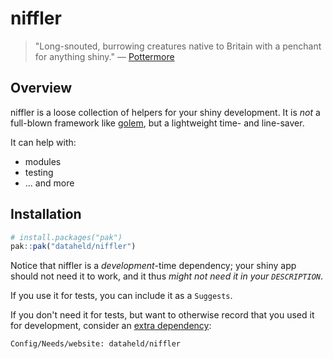 # niffler

> "Long-snouted, burrowing creatures native to Britain with a penchant for anything shiny."
> — [Pottermore](https://harrypotter.fandom.com/wiki/Niffler)

## Overview

niffler is a loose collection of helpers for your shiny development.
It is *not* a full-blown framework like [golem](https://thinkr-open.github.io/golem/),
but a lightweight time- and line-saver.

It can help with:

- modules
- testing
- ... and more


## Installation

```r
# install.packages("pak")
pak::pak("dataheld/niffler")
```

Notice that niffler is a *development*-time dependency;
your shiny app should not need it to work,
and it thus *might not need it in your `DESCRIPTION`*.

If you use it for tests, you can include it as a `Suggests`.

If you don't need it for tests,
but want to otherwise record that you used it for development,
consider an [extra dependency](https://pak.r-lib.org/reference/package-dependency-types.html#extra-dependencies):

```DESCRIPTION
Config/Needs/website: dataheld/niffler
```
